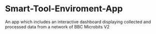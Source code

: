 # Smart-Tool-Enviroment-App
An app which includes an interactive dashboard displaying collected and processed data from a network of BBC Microbits V2
